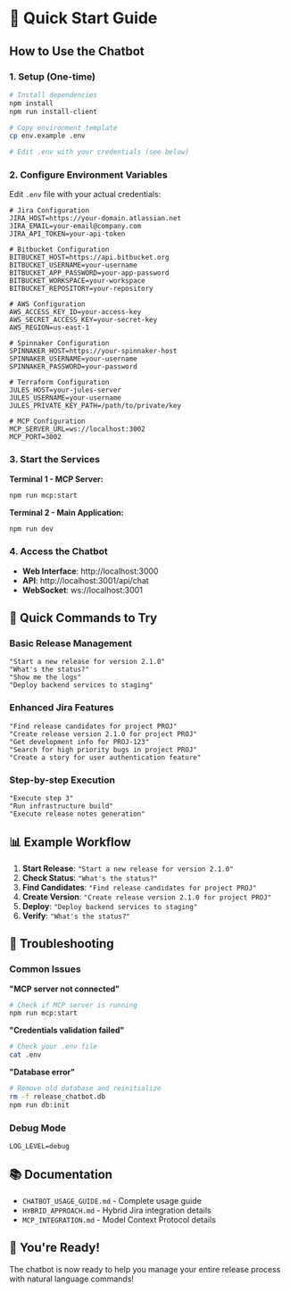 # 🚀 Quick Start Guide

## **How to Use the Chatbot**

### **1. Setup (One-time)**

```bash
# Install dependencies
npm install
npm run install-client

# Copy environment template
cp env.example .env

# Edit .env with your credentials (see below)
```

### **2. Configure Environment Variables**

Edit `.env` file with your actual credentials:

```env
# Jira Configuration
JIRA_HOST=https://your-domain.atlassian.net
JIRA_EMAIL=your-email@company.com
JIRA_API_TOKEN=your-api-token

# Bitbucket Configuration
BITBUCKET_HOST=https://api.bitbucket.org
BITBUCKET_USERNAME=your-username
BITBUCKET_APP_PASSWORD=your-app-password
BITBUCKET_WORKSPACE=your-workspace
BITBUCKET_REPOSITORY=your-repository

# AWS Configuration
AWS_ACCESS_KEY_ID=your-access-key
AWS_SECRET_ACCESS_KEY=your-secret-key
AWS_REGION=us-east-1

# Spinnaker Configuration
SPINNAKER_HOST=https://your-spinnaker-host
SPINNAKER_USERNAME=your-username
SPINNAKER_PASSWORD=your-password

# Terraform Configuration
JULES_HOST=your-jules-server
JULES_USERNAME=your-username
JULES_PRIVATE_KEY_PATH=/path/to/private/key

# MCP Configuration
MCP_SERVER_URL=ws://localhost:3002
MCP_PORT=3002
```

### **3. Start the Services**

**Terminal 1 - MCP Server:**
```bash
npm run mcp:start
```

**Terminal 2 - Main Application:**
```bash
npm run dev
```

### **4. Access the Chatbot**

- **Web Interface**: http://localhost:3000
- **API**: http://localhost:3001/api/chat
- **WebSocket**: ws://localhost:3001

## **🎯 Quick Commands to Try**

### **Basic Release Management**
```
"Start a new release for version 2.1.0"
"What's the status?"
"Show me the logs"
"Deploy backend services to staging"
```

### **Enhanced Jira Features**
```
"Find release candidates for project PROJ"
"Create release version 2.1.0 for project PROJ"
"Get development info for PROJ-123"
"Search for high priority bugs in project PROJ"
"Create a story for user authentication feature"
```

### **Step-by-step Execution**
```
"Execute step 3"
"Run infrastructure build"
"Execute release notes generation"
```

## **📊 Example Workflow**

1. **Start Release**: `"Start a new release for version 2.1.0"`
2. **Check Status**: `"What's the status?"`
3. **Find Candidates**: `"Find release candidates for project PROJ"`
4. **Create Version**: `"Create release version 2.1.0 for project PROJ"`
5. **Deploy**: `"Deploy backend services to staging"`
6. **Verify**: `"What's the status?"`

## **🔧 Troubleshooting**

### **Common Issues**

**"MCP server not connected"**
```bash
# Check if MCP server is running
npm run mcp:start
```

**"Credentials validation failed"**
```bash
# Check your .env file
cat .env
```

**"Database error"**
```bash
# Remove old database and reinitialize
rm -f release_chatbot.db
npm run db:init
```

### **Debug Mode**
```env
LOG_LEVEL=debug
```

## **📚 Documentation**

- `CHATBOT_USAGE_GUIDE.md` - Complete usage guide
- `HYBRID_APPROACH.md` - Hybrid Jira integration details
- `MCP_INTEGRATION.md` - Model Context Protocol details

## **🎉 You're Ready!**

The chatbot is now ready to help you manage your entire release process with natural language commands!

